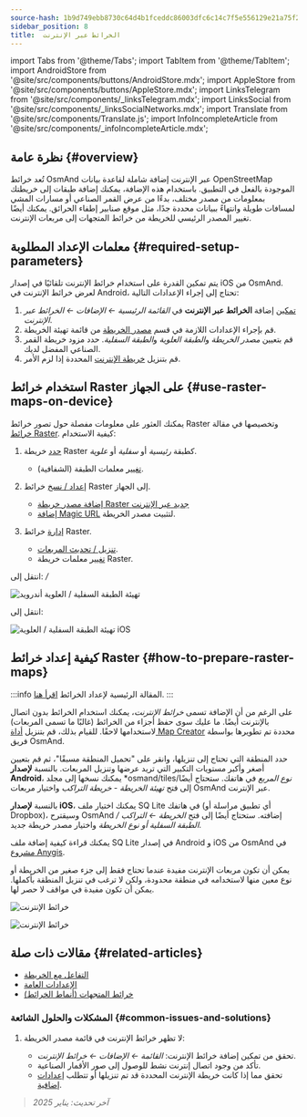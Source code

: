 ```yaml
---
source-hash: 1b9d749ebb8730c64d4b1fceddc86003dfc6c14c7f5e556129e21a75f245cdc3
sidebar_position: 8
title:  الخرائط عبر الإنترنت
---
```

import Tabs from '@theme/Tabs';
import TabItem from '@theme/TabItem';
import AndroidStore from '@site/src/components/buttons/AndroidStore.mdx';
import AppleStore from '@site/src/components/buttons/AppleStore.mdx';
import LinksTelegram from '@site/src/components/_linksTelegram.mdx';
import LinksSocial from '@site/src/components/_linksSocialNetworks.mdx';
import Translate from '@site/src/components/Translate.js';
import InfoIncompleteArticle from '@site/src/components/_infoIncompleteArticle.mdx';



## نظرة عامة {#overview}

تُعد خرائط OsmAnd عبر الإنترنت إضافة شاملة لقاعدة بيانات OpenStreetMap الموجودة بالفعل في التطبيق. باستخدام هذه الإضافة، يمكنك إضافة طبقات إلى خريطتك بمعلومات من مصدر مختلف، بدءًا من عرض القمر الصناعي أو مسارات المشي لمسافات طويلة وانتهاءً ببيانات محددة جدًا، مثل موقع صنابير إطفاء الحرائق. يمكنك أيضًا تغيير المصدر الرئيسي للخريطة من خرائط المتجهات إلى مربعات الإنترنت.


## معلمات الإعداد المطلوبة {#required-setup-parameters}

يتم تمكين القدرة على استخدام خرائط الإنترنت تلقائيًا في إصدار iOS من OsmAnd. لعرض خرائط الإنترنت في Android، تحتاج إلى إجراء الإعدادات التالية:

1. [تمكين](../plugins/index.md#enable--disable) إضافة **الخرائط عبر الإنترنت** في *القائمة الرئيسية ← الإضافات ← الخرائط عبر الإنترنت*.
2. قم بإجراء الإعدادات اللازمة في قسم [مصدر الخريطة](../map/raster-maps.md#select-raster-maps) من قائمة تهيئة الخريطة.
3. قم بتعيين *مصدر الخريطة* و*الطبقة العلوية* و*الطبقة السفلية*. حدد مزود خريطة القمر الصناعي المفضل لديك.
4. قم بتنزيل [خريطة الإنترنت](#how-to-prepare-raster-maps) المحددة إذا لزم الأمر.


## استخدام خرائط Raster على الجهاز {#use-raster-maps-on-device}

يمكنك العثور على معلومات مفصلة حول تصور خرائط Raster وتخصيصها في مقالة [خرائط Raster](../map/raster-maps.md). كيفية الاستخدام:

1. [حدد](../map/raster-maps.md#select-raster-maps) خريطة Raster كطبقة *رئيسية* أو *سفلية* أو *علوية*.
    - [تغيير](../map/raster-maps.md#how-to-use-raster-maps) معلمات الطبقة (الشفافية).

2. [إعداد / نسخ](../map/raster-maps.md#prepare--copy-raster-maps-to-device) خرائط Raster إلى الجهاز.
    - [إضافة مصدر خريطة Raster جديد عبر الإنترنت](../map/raster-maps.md#add-new-online-raster-map-source)
    - [إضافة Magic URL](../map/raster-maps.md#magic-url-to-install-map-source) لتثبيت مصدر الخريطة.

3. [إدارة](../map/raster-maps.md#manage-raster-maps) خرائط Raster.
    - [تنزيل / تحديث المربعات](../map/raster-maps.md#download--update-tiles).
    - [تغيير](../map/raster-maps.md#change-raster-map-parameters) معلمات خريطة Raster.


<Tabs groupId="operating-systems" queryString="current-os">

<TabItem value="android" label="أندرويد">  

انتقل إلى: *<Translate android="true" ids="shared_string_menu,configure_map,layer_overlay"/> / <Translate android="true" ids="layer_underlay"/>*

![تهيئة الطبقة السفلية / العلوية أندرويد](@site/static/img/plugins/online-maps/config-underlay-overlay-android.png)

</TabItem>

<TabItem value="ios" label="iOS">  

انتقل إلى: *<Translate ios="true" ids="shared_string_menu,configure_map,map_settings_overunder"/>*

![تهيئة الطبقة السفلية / العلوية iOS](@site/static/img/plugins/online-maps/config-underlay-overlay-ios.png)

</TabItem>

</Tabs>


## كيفية إعداد خرائط Raster {#how-to-prepare-raster-maps}

:::info
المقالة الرئيسية لإعداد الخرائط [اقرأ هنا](https://docs.osmand.net/docs/technical/map-creation/create-offline-maps-yourself#raster-maps-advanced).
:::

على الرغم من أن الإضافة تسمى *خرائط الإنترنت*، يمكنك استخدام الخرائط بدون اتصال بالإنترنت أيضًا. ما عليك سوى حفظ أجزاء من الخرائط (غالبًا ما تسمى المربعات) لاستخدامها لاحقًا. للقيام بذلك، قم بتنزيل [أداة Map Creator](http://download.osmand.net/latest-night-build/OsmAndMapCreator-main.zip) محددة تم تطويرها بواسطة فريق OsmAnd.

حدد المنطقة التي تحتاج إلى تنزيلها، وانقر على "تحميل المنطقة مسبقًا"، ثم قم بتعيين أصغر وأكبر مستويات التكبير التي تريد عرضها وتنزيل المربعات.
بالنسبة **لإصدار Android**، يمكنك نسخها إلى مجلد *osmand/tiles/*نوع المربع* في هاتفك. ستحتاج أيضًا إلى فتح *تهيئة الخريطة - خريطة التراكب* واختيار مربعات OsmAnd عبر الإنترنت.

بالنسبة **لإصدار iOS**، يمكنك اختيار ملف SQ Lite في هاتفك (أي تطبيق مراسلة أو Dropbox)، وسيقترح OsmAnd إضافته. ستحتاج أيضًا إلى فتح *الخريطة ← التراكب / الطبقة السفلية أو نوع الخريطة* واختيار مصدر خريطة جديد.

يمكنك قراءة كيفية إضافة ملف SQ Lite في إصدار Android و iOS من OsmAnd في [مشروع Anygis](https://anygis.ru/Web/Html/Osmand_en).


يمكن أن تكون مربعات الإنترنت مفيدة عندما تحتاج فقط إلى جزء صغير من الخريطة أو نوع معين منها لاستخدامه في منطقة محدودة، ولكن لا ترغب في تنزيل المنطقة بأكملها. يمكن أن تكون مفيدة في مواقف لا حصر لها.

![خرائط الإنترنت](@site/static/img/plugins/online-maps/map_creator.jpg)

![خرائط الإنترنت](@site/static/img/plugins/online-maps/map_creator_menu.jpg)


## مقالات ذات صلة {#related-articles}

- [التفاعل مع الخريطة](../../user/map/interact-with-map.md)
- [الإعدادات العامة](../../user/personal/global-settings.md)
- [خرائط المتجهات (أنماط الخرائط)](../../user/map/vector-maps.md)

### المشكلات والحلول الشائعة {#common-issues-and-solutions}

1. لا تظهر خرائط الإنترنت في قائمة مصدر الخريطة:  
  
    - تحقق من تمكين إضافة خرائط الإنترنت: *القائمة ← الإضافات ← خرائط الإنترنت*.  
    - تأكد من وجود اتصال إنترنت نشط للوصول إلى صور الأقمار الصناعية.  
    - تحقق مما إذا كانت خريطة الإنترنت المحددة قد تم تنزيلها أو تتطلب [إعدادات إضافية](../map/raster-maps.md#select-raster-maps).

> *آخر تحديث: يناير 2025*